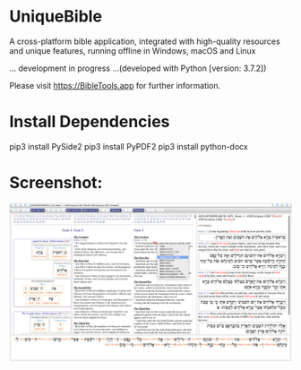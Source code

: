 # UniqueBible
A cross-platform bible application, integrated with high-quality resources and unique features, running offline in Windows, macOS and Linux

... development in progress ...(developed with Python [version: 3.7.2])

Please visit <a href="https://BibleTools.app" target="_blank">https://BibleTools.app</a> for further information.

# Install Dependencies

pip3 install PySide2
pip3 install PyPDF2
pip3 install python-docx

# Screenshot:

<img src="screenshot.png">
